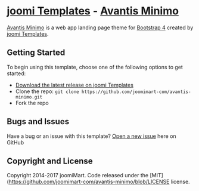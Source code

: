 # [joomi Templates](https://templates.joomimart.com/) - [Avantis Minimo](https://templates.joomimart.com/demo/free/avantis-minimo/)

[Avantis Minimo](https://templates.joomimart.com/demo/free/avantis-minimo/) is a web app landing page theme for [Bootstrap 4](https://v4-alpha.getbootstrap.com/) created by [joomi Templates](https://templates.joomimart.com/).

## Getting Started

To begin using this template, choose one of the following options to get started:
* [Download the latest release on joomi Templates](https://github.com/joomimart-com/avantis-minimo/releases)
* Clone the repo: `git clone https://github.com/joomimart-com/avantis-minimo.git`
* Fork the repo

## Bugs and Issues

Have a bug or an issue with this template? [Open a new issue](https://github.com/joomimart-com/avantis-minimo/issues) here on GitHub

## Copyright and License

Copyright 2014-2017 joomiMart. Code released under the [MIT](https://github.com/joomimart-com/avantis-minimo/blob/LICENSE license.
